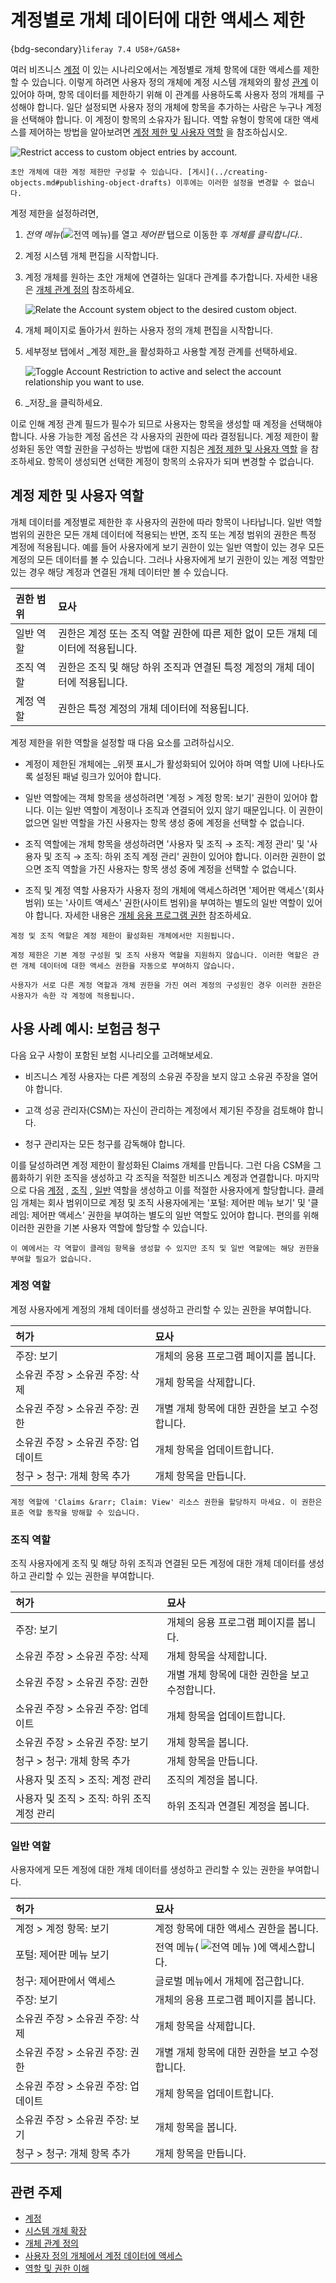 # 계정별로 개체 데이터에 대한 액세스 제한

{bdg-secondary}`liferay 7.4 U58+/GA58+`

여러 비즈니스 [계정](../../../../users-and-permissions/accounts.md) 이 있는 시나리오에서는 계정별로 개체 항목에 대한 액세스를 제한할 수 있습니다. 이렇게 하려면 사용자 정의 개체에 계정 시스템 개체와의 활성 [관계](../relationships/defining-object-relationships.md) 이 있어야 하며, 항목 데이터를 제한하기 위해 이 관계를 사용하도록 사용자 정의 개체를 구성해야 합니다. 일단 설정되면 사용자 정의 개체에 항목을 추가하는 사람은 누구나 계정을 선택해야 합니다. 이 계정이 항목의 소유자가 됩니다. 역할 유형이 항목에 대한 액세스를 제어하는 방법을 알아보려면 [계정 제한 및 사용자 역할](#account-restriction-and-user-roles) 을 참조하십시오.

![Restrict access to custom object entries by account.](./restricting-access-to-object-data-by-account/images/01.png)

```{important}
초안 개체에 대한 계정 제한만 구성할 수 있습니다. [게시](../creating-objects.md#publishing-object-drafts) 이후에는 이러한 설정을 변경할 수 없습니다.
```

계정 제한을 설정하려면,

1. _전역 메뉴_(![전역 메뉴](../../../../images/icon-applications-menu.png))를 열고 _제어판_ 탭으로 이동한 후 *개체를 클릭합니다.*.

1. 계정 시스템 개체 편집을 시작합니다.

1. 계정 개체를 원하는 초안 개체에 연결하는 일대다 관계를 추가합니다. 자세한 내용은 [개체 관계 정의](../relationships/defining-object-relationships.md) 참조하세요.

   ![Relate the Account system object to the desired custom object.](./restricting-access-to-object-data-by-account/images/02.png)

1. 개체 페이지로 돌아가서 원하는 사용자 정의 개체 편집을 시작합니다.

1. 세부정보 탭에서 _계정 제한_을 활성화하고 사용할 계정 관계를 선택하세요.

   ![Toggle Account Restriction to active and select the account relationship you want to use.](./restricting-access-to-object-data-by-account/images/03.png)

1. _저장_을 클릭하세요.

이로 인해 계정 관계 필드가 필수가 되므로 사용자는 항목을 생성할 때 계정을 선택해야 합니다. 사용 가능한 계정 옵션은 각 사용자의 권한에 따라 결정됩니다. 계정 제한이 활성화된 동안 역할 권한을 구성하는 방법에 대한 지침은 [계정 제한 및 사용자 역할](#account-restriction-and-user-roles) 을 참조하세요. 항목이 생성되면 선택한 계정이 항목의 소유자가 되며 변경할 수 없습니다.

## 계정 제한 및 사용자 역할

개체 데이터를 계정별로 제한한 후 사용자의 권한에 따라 항목이 나타납니다. 일반 역할 범위의 권한은 모든 개체 데이터에 적용되는 반면, 조직 또는 계정 범위의 권한은 특정 계정에 적용됩니다. 예를 들어 사용자에게 보기 권한이 있는 일반 역할이 있는 경우 모든 계정의 모든 데이터를 볼 수 있습니다. 그러나 사용자에게 보기 권한이 있는 계정 역할만 있는 경우 해당 계정과 연결된 개체 데이터만 볼 수 있습니다.

| 권한 범위 | 묘사                                             |
| :---- | :--------------------------------------------- |
| 일반 역할 | 권한은 계정 또는 조직 역할 권한에 따른 제한 없이 모든 개체 데이터에 적용됩니다. |
| 조직 역할 | 권한은 조직 및 해당 하위 조직과 연결된 특정 계정의 개체 데이터에 적용됩니다.   |
| 계정 역할 | 권한은 특정 계정의 개체 데이터에 적용됩니다.                      |

계정 제한을 위한 역할을 설정할 때 다음 요소를 고려하십시오.

* 계정이 제한된 개체에는 _위젯 표시_가 활성화되어 있어야 하며 역할 UI에 나타나도록 설정된 패널 링크가 있어야 합니다.

* 일반 역할에는 객체 항목을 생성하려면 '계정 > 계정 항목: 보기' 권한이 있어야 합니다. 이는 일반 역할이 계정이나 조직과 연결되어 있지 않기 때문입니다. 이 권한이 없으면 일반 역할을 가진 사용자는 항목 생성 중에 계정을 선택할 수 없습니다.

* 조직 역할에는 개체 항목을 생성하려면 '사용자 및 조직 &rarr; 조직: 계정 관리' 및 '사용자 및 조직 &rarr; 조직: 하위 조직 계정 관리' 권한이 있어야 합니다. 이러한 권한이 없으면 조직 역할을 가진 사용자는 항목 생성 중에 계정을 선택할 수 없습니다.

* 조직 및 계정 역할 사용자가 사용자 정의 개체에 액세스하려면 '제어판 액세스'(회사 범위) 또는 '사이트 액세스' 권한(사이트 범위)을 부여하는 별도의 일반 역할이 있어야 합니다. 자세한 내용은 [개체 응용 프로그램 권한](../../understanding-object-integrations/permissions-framework-integration.md#application-permissions) 참조하세요.

```{important}
계정 및 조직 역할은 계정 제한이 활성화된 개체에서만 지원됩니다.

계정 제한은 기본 계정 구성원 및 조직 사용자 역할을 지원하지 않습니다. 이러한 역할은 관련 개체 데이터에 대한 액세스 권한을 자동으로 부여하지 않습니다.

사용자가 서로 다른 계정 역할과 개체 권한을 가진 여러 계정의 구성원인 경우 이러한 권한은 사용자가 속한 각 계정에 적용됩니다.
```

## 사용 사례 예시: 보험금 청구

다음 요구 사항이 포함된 보험 시나리오를 고려해보세요.

* 비즈니스 계정 사용자는 다른 계정의 소유권 주장을 보지 않고 소유권 주장을 열어야 합니다.

* 고객 성공 관리자(CSM)는 자신이 관리하는 계정에서 제기된 주장을 검토해야 합니다.

* 청구 관리자는 모든 청구를 감독해야 합니다.

이를 달성하려면 계정 제한이 활성화된 Claims 개체를 만듭니다. 그런 다음 CSM을 그룹화하기 위한 조직을 생성하고 각 조직을 적절한 비즈니스 계정과 연결합니다. 마지막으로 다음 [계정](#account-role) , [조직](#organization-role) , [일반](#regular-role) 역할을 생성하고 이를 적절한 사용자에게 할당합니다. 클레임 개체는 회사 범위이므로 계정 및 조직 사용자에게는 '포털: 제어판 메뉴 보기' 및 '클레임: 제어판 액세스' 권한을 부여하는 별도의 일반 역할도 있어야 합니다. 편의를 위해 이러한 권한을 기본 사용자 역할에 할당할 수 있습니다.

```{note}
이 예에서는 각 역할이 클레임 항목을 생성할 수 있지만 조직 및 일반 역할에는 해당 권한을 부여할 필요가 없습니다.
```

### 계정 역할

계정 사용자에게 계정의 개체 데이터를 생성하고 관리할 수 있는 권한을 부여합니다.

| 허가                    | 묘사                         |
| :-------------------- | :------------------------- |
| 주장: 보기                | 개체의 응용 프로그램 페이지를 봅니다.      |
| 소유권 주장 > 소유권 주장: 삭제   | 개체 항목을 삭제합니다.              |
| 소유권 주장 > 소유권 주장: 권한   | 개별 개체 항목에 대한 권한을 보고 수정합니다. |
| 소유권 주장 > 소유권 주장: 업데이트 | 개체 항목을 업데이트합니다.            |
| 청구 > 청구: 개체 항목 추가     | 개체 항목을 만듭니다.               |

```{important}
계정 역할에 'Claims &rarr; Claim: View' 리소스 권한을 할당하지 마세요. 이 권한은 표준 역할 동작을 방해할 수 있습니다.
```

### 조직 역할

조직 사용자에게 조직 및 해당 하위 조직과 연결된 모든 계정에 대한 개체 데이터를 생성하고 관리할 수 있는 권한을 부여합니다.

| 허가                         | 묘사                         |
| :------------------------- | :------------------------- |
| 주장: 보기                     | 개체의 응용 프로그램 페이지를 봅니다.      |
| 소유권 주장 > 소유권 주장: 삭제        | 개체 항목을 삭제합니다.              |
| 소유권 주장 > 소유권 주장: 권한        | 개별 개체 항목에 대한 권한을 보고 수정합니다. |
| 소유권 주장 > 소유권 주장: 업데이트      | 개체 항목을 업데이트합니다.            |
| 소유권 주장 > 소유권 주장: 보기        | 개체 항목을 봅니다.                |
| 청구 > 청구: 개체 항목 추가          | 개체 항목을 만듭니다.               |
| 사용자 및 조직 > 조직: 계정 관리       | 조직의 계정을 봅니다.               |
| 사용자 및 조직 > 조직: 하위 조직 계정 관리 | 하위 조직과 연결된 계정을 봅니다.        |

### 일반 역할

사용자에게 모든 계정에 대한 개체 데이터를 생성하고 관리할 수 있는 권한을 부여합니다.

| 허가                    | 묘사                                                                                           |
| :-------------------- | :------------------------------------------------------------------------------------------- |
| 계정 > 계정 항목: 보기        | 계정 항목에 대한 액세스 권한을 봅니다.                                                                       |
| 포털: 제어판 메뉴 보기         | 전역 메뉴( ![전역 메뉴](../../../../images/icon-applications-menu.png) )에 액세스합니다. |
| 청구: 제어판에서 액세스         | 글로벌 메뉴에서 개체에 접근합니다.                                                                          |
| 주장: 보기                | 개체의 응용 프로그램 페이지를 봅니다.                                                                        |
| 소유권 주장 > 소유권 주장: 삭제   | 개체 항목을 삭제합니다.                                                                                |
| 소유권 주장 > 소유권 주장: 권한   | 개별 개체 항목에 대한 권한을 보고 수정합니다.                                                                   |
| 소유권 주장 > 소유권 주장: 업데이트 | 개체 항목을 업데이트합니다.                                                                              |
| 소유권 주장 > 소유권 주장: 보기   | 개체 항목을 봅니다.                                                                                  |
| 청구 > 청구: 개체 항목 추가     | 개체 항목을 만듭니다.                                                                                 |

## 관련 주제

* [계정](../../../../users-and-permissions/accounts.md) 
* [시스템 개체 확장](../extending-system-objects.md) 
* [개체 관계 정의](../relationships/defining-object-relationships.md) 
* [사용자 정의 개체에서 계정 데이터에 액세스](./accessing-accounts-data-from-custom-objects.md) 
* [역할 및 권한 이해](../../../../users-and-permissions/roles-and-permissions/understanding-roles-and-permissions.md) 
